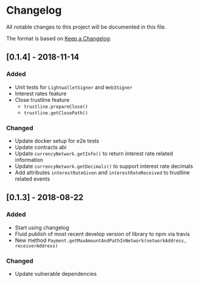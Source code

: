 # Changelog
All notable changes to this project will be documented in this file.

The format is based on [Keep a Changelog](http://keepachangelog.com/en/1.0.0/).


## [0.1.4] - 2018-11-14
### Added
- Unit tests for `LightwalletSigner` and `Web3Signer`
- Interest rates feature
- Close trustline feature
  - `trustline.prepareClose()`
  - `trustline.getClosePath()`

### Changed
- Update docker setup for e2e tests
- Update contracts abi
- Update `currencyNetwork.getInfo()` to return interest rate related information
- Update `currencyNetwork.getDecimals()` to support interest rate decimals
- Add attributes `interestRateGiven` and `interestRateReceived` to trustline related events

## [0.1.3] - 2018-08-22
### Added
- Start using changelog
- Fluid publish of most recent develop version of library to npm via travis
- New method `Payment.getMaxAmountAndPathInNetwork(networkAddress, receiverAddress)`

### Changed
- Update vulnerable dependencies
